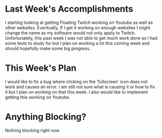 # Last Week's Accomplishments

I starting looking at getting Floating Twitch working on Youtube as well as other websites. Eventually, If I get it working on enough websites I might change the name as my software would not only apply to Twitch. Unfortunately, this past week I was not able to get much work done as I had some tests to study for but I plan on working a lot this coming week and should hopefully make some big progress.

# This Week's Plan

I would like to fix a bug where clicking on the 'fullscreen' icon does not work and causes an error. I am still not sure what is causing it or how to fix it but I plan on working on that this week. I also would like to implement getting this working on Youtube.

# Anything Blocking?

Nothing blocking right now.
